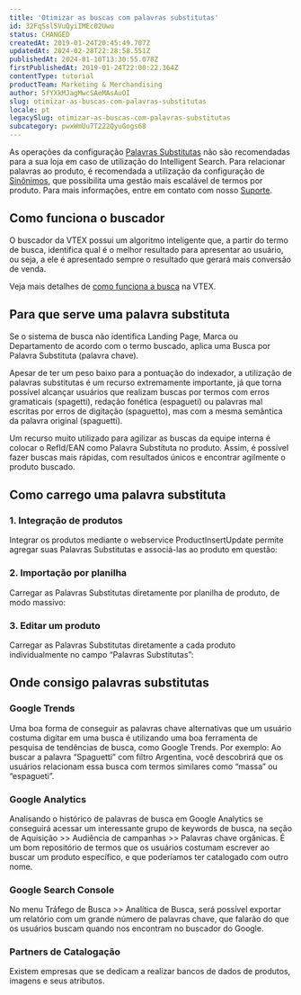 ```yaml
---
title: 'Otimizar as buscas com palavras substitutas'
id: 32FqSsl5VuQyiIMEc02Uwu
status: CHANGED
createdAt: 2019-01-24T20:45:49.707Z
updatedAt: 2024-02-28T22:28:58.551Z
publishedAt: 2024-01-10T13:30:55.078Z
firstPublishedAt: 2019-01-24T22:00:22.364Z
contentType: tutorial
productTeam: Marketing & Merchandising
author: 5fYXkMJagMwcSAeMAsAuOI
slug: otimizar-as-buscas-com-palavras-substitutas
locale: pt
legacySlug: otimizar-as-buscas-com-palavras-substitutas
subcategory: pwxWmUu7T222QyuGogs68
---
```


<div class = "alert alert-warning">
As operações da configuração <a href="https://help.vtex.com/pt/tutorial/otimizar-as-buscas-com-palavras-substitutas--32FqSsl5VuQyiIMEc02Uwu?&utm_source=autocomplete">Palavras Substitutas</a> não são recomendadas para a sua loja em caso de utilização do Intelligent Search. Para relacionar palavras ao produto, é recomendada a utilização da configuração de <a href="https://help.vtex.com/pt/tracks/vtex-intelligent-search--19wrbB7nEQcmwzDPl1l4Cb/1pxAWPEglBey1UFdvcetZV">Sinônimos</a>, que possibilita uma gestão mais escalável de termos por produto. Para mais informações, entre em contato com nosso <a href="https://support.vtex.com/hc/pt-br/requests">Suporte</a>.
</div>

## Como funciona o buscador
O buscador da VTEX possui um algoritmo inteligente que, a partir do termo de busca, identifica qual é o melhor resultado para apresentar ao usuário, ou seja, a ele é apresentado sempre o resultado que gerará mais conversão de venda.

<div class = "alert alert-info">
Veja mais detalhes de <a href="https://help.vtex.com/pt/tutorial/como-funciona-a-busca-da-vtex--tutorials_542">como funciona a busca</a> na VTEX.
</div>

## Para que serve uma palavra substituta
Se o sistema de busca não identifica Landing Page, Marca ou Departamento de acordo com o termo buscado, aplica uma Busca por Palavra Substituta (palavra chave). 

Apesar de ter um peso baixo para a pontuação do indexador, a utilização de palavras substitutas é um recurso extremamente importante, já que torna possível alcançar usuários que realizam buscas por termos com erros gramaticais (spagetti), redação fonética (espagueti) ou palavras mal escritas por erros de digitação (spaguetto), mas com a mesma semântica da palavra original (spaguetti).

<div class="alert alert-info">
Um recurso muito utilizado para agilizar as buscas da equipe interna é colocar o RefId/EAN como Palavra Substituta no produto. Assim, é possível fazer buscas mais rápidas, com resultados únicos e encontrar agilmente o produto buscado.
</div>

## Como carrego uma palavra substituta

### 1. Integração de produtos
Integrar os produtos mediante o webservice ProductInsertUpdate permite agregar suas Palavras Substitutas e associá-las ao produto em questão:
[](http://help.vtex.com/pt/tutorial/manual-das-classes-e-metodos-usados-no-webservice)

### 2. Importação por planilha
Carregar as Palavras Substitutas diretamente por planilha de produto, de modo massivo:
[](https://help.vtex.com/pt/tutorial/cadastrando-produto#importacao-de-produtos-por-planilha)

### 3. Editar um produto
Carregar as Palavras Substitutas diretamente a cada produto individualmente no campo “Palavras Substitutas”:
[](https://help.vtex.com/pt/tutorial/cadastrando-produto#cadastrando-produto-pelo-admin)

## Onde consigo palavras substitutas
### Google Trends
Uma boa forma de conseguir as palavras chave alternativas que um usuário costuma digitar em uma busca é utilizando uma boa ferramenta de pesquisa de tendências de busca, como Google Trends. Por exemplo: Ao buscar a palavra “Spaguetti” com filtro Argentina, você descobrirá que os usuários relacionam essa busca com termos similares como “massa” ou “espagueti”.

### Google Analytics
Analisando o histórico de palavras de busca em Google Analytics se conseguirá acessar um interessante grupo de keywords de busca, na seção de Aquisição >> Audiência de campanhas >> Palavras chave orgânicas. É um bom repositório de termos que os usuários costumam escrever ao buscar um produto específico, e que poderíamos ter catalogado com outro nome.

### Google Search Console
No menu Tráfego de Busca >> Analítica de Busca, será possível exportar um relatório com um grande número de palavras chave, que falarão do que os usuários buscam quando nos encontram no buscador do Google.

### Partners de Catalogação
Existem empresas que se dedicam a realizar bancos de dados de produtos, imagens e seus atributos.
